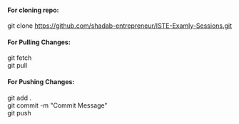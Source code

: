 #### For cloning repo:
git clone https://github.com/shadab-entrepreneur/ISTE-Examly-Sessions.git

#### For Pulling Changes:
git fetch <br>
git pull

#### For Pushing Changes:
git add . <br>
git commit -m "Commit Message" <br>
git push
